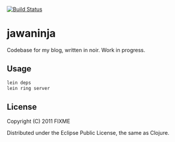 [![Build Status](https://secure.travis-ci.org/Jell/jawaninja.png)](http://travis-ci.org/Jell/jawaninja)
# jawaninja

Codebase for my blog, written in noir. Work in progress.

## Usage

```bash
lein deps
lein ring server
```

## License

Copyright (C) 2011 FIXME

Distributed under the Eclipse Public License, the same as Clojure.
